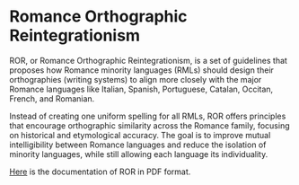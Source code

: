 # Romance Orthographic Reintegrationism

ROR, or Romance Orthographic Reintegrationism, is a set of guidelines that proposes how Romance minority languages (RMLs) should design their orthographies (writing systems) to align more closely with the major Romance languages like Italian, Spanish, Portuguese, Catalan, Occitan, French, and Romanian.

Instead of creating one uniform spelling for all RMLs, ROR offers principles that encourage orthographic similarity across the Romance family, focusing on historical and etymological accuracy. The goal is to improve mutual intelligibility between Romance languages and reduce the isolation of minority languages, while still allowing each language its individuality.

[Here](PDF_v0.3.pdf) is the documentation of ROR in PDF format.
